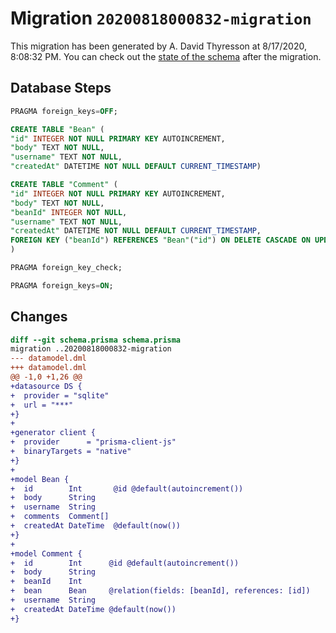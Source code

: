 # Migration `20200818000832-migration`

This migration has been generated by A. David Thyresson at 8/17/2020, 8:08:32 PM.
You can check out the [state of the schema](./schema.prisma) after the migration.

## Database Steps

```sql
PRAGMA foreign_keys=OFF;

CREATE TABLE "Bean" (
"id" INTEGER NOT NULL PRIMARY KEY AUTOINCREMENT,
"body" TEXT NOT NULL,
"username" TEXT NOT NULL,
"createdAt" DATETIME NOT NULL DEFAULT CURRENT_TIMESTAMP)

CREATE TABLE "Comment" (
"id" INTEGER NOT NULL PRIMARY KEY AUTOINCREMENT,
"body" TEXT NOT NULL,
"beanId" INTEGER NOT NULL,
"username" TEXT NOT NULL,
"createdAt" DATETIME NOT NULL DEFAULT CURRENT_TIMESTAMP,
FOREIGN KEY ("beanId") REFERENCES "Bean"("id") ON DELETE CASCADE ON UPDATE CASCADE
)

PRAGMA foreign_key_check;

PRAGMA foreign_keys=ON;
```

## Changes

```diff
diff --git schema.prisma schema.prisma
migration ..20200818000832-migration
--- datamodel.dml
+++ datamodel.dml
@@ -1,0 +1,26 @@
+datasource DS {
+  provider = "sqlite"
+  url = "***"
+}
+
+generator client {
+  provider      = "prisma-client-js"
+  binaryTargets = "native"
+}
+
+model Bean {
+  id        Int       @id @default(autoincrement())
+  body      String
+  username  String
+  comments  Comment[]
+  createdAt DateTime  @default(now())
+}
+
+model Comment {
+  id        Int      @id @default(autoincrement())
+  body      String
+  beanId    Int
+  bean      Bean     @relation(fields: [beanId], references: [id])
+  username  String
+  createdAt DateTime @default(now())
+}
```


